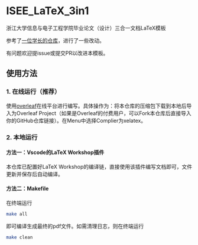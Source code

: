 # ISEE_LaTeX_3in1
浙江大学信息与电子工程学院毕业论文（设计）三合一文档LaTeX模板

参考了[一位学长的仓库](https://github.com/Wangqsooooo/Latex_template)，进行了一些改动。

有问题欢迎提issue或提交PR以改进本模板。

## 使用方法

### 1. 在线运行（推荐）

使用[overleaf](https://overleaf.com)在线平台进行编写。具体操作为：将本仓库的压缩包下载到本地后导入为Overleaf Project（如果是Overleaf的付费用户，可以Fork本仓库后直接导入你的GitHub仓库链接）。在Menu中选择Complier为xelatex。

### 2. 本地运行

#### 方法一：Vscode的LaTeX Workshop插件
本仓库已配置好LaTeX Workshop的编译链，直接使用该插件编写文档即可，文件更新并保存后自动编译。

#### 方法二：Makefile

在终端运行
```bash
make all
```
即可编译生成最终的pdf文件。如需清理日志，则在终端运行
```bash
make clean
```
